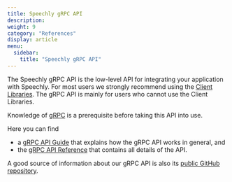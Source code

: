 ```yaml
---
title: Speechly gRPC API
description: 
weight: 9
category: "References"
display: article
menu:
  sidebar:
    title: "Speechly gRPC API"
---
```

The Speechly gRPC API is the low-level API for integrating your application with Speechly. For most users we strongly recommend using the [Client Libraries](/client-libraries/). The gRPC API is mainly for users who cannot use the Client Libraries.

Knowledge of [gRPC](https://grpc.io) is a prerequisite before taking this API into use.

Here you can find
- a [gRPC API Guide](api-guide) that explains how the gRPC API works in general, and
- the [gRPC API Reference](api-reference) that contains all details of the API.

A good source of information about our gRPC API is also its [public GitHub repository](https://github.com/speechly/api).